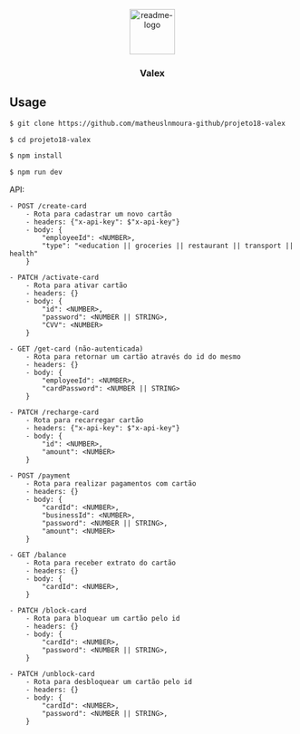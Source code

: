 <p align="center">
  <a href="https://github.com/matheuslnmoura/projeto18-valex">
    <img src="https://notion-emojis.s3-us-west-2.amazonaws.com/prod/svg-twitter/1f355.svg" alt="readme-logo" width="80" height="80">
  </a>

  <h3 align="center">
    Valex
  </h3>
</p>

## Usage

```bash
$ git clone https://github.com/matheuslnmoura-github/projeto18-valex

$ cd projeto18-valex

$ npm install

$ npm run dev
```

API:

```
- POST /create-card
    - Rota para cadastrar um novo cartão
    - headers: {"x-api-key": $"x-api-key"}
    - body: {
        "employeeId": <NUMBER>,
        "type": "<education || groceries || restaurant || transport || health"
    }
    
- PATCH /activate-card
    - Rota para ativar cartão
    - headers: {}
    - body: {
        "id": <NUMBER>,
        "password": <NUMBER || STRING>,
        "CVV": <NUMBER>
    }

- GET /get-card (não-autenticada)
    - Rota para retornar um cartão através do id do mesmo
    - headers: {}
    - body: {
        "employeeId": <NUMBER>,
        "cardPassword": <NUMBER || STRING>
    }

- PATCH /recharge-card
    - Rota para recarregar cartão
    - headers: {"x-api-key": $"x-api-key"}
    - body: {
        "id": <NUMBER>,
        "amount": <NUMBER>
    }

- POST /payment
    - Rota para realizar pagamentos com cartão
    - headers: {}
    - body: {
        "cardId": <NUMBER>,
        "businessId": <NUMBER>,
        "password": <NUMBER || STRING>,
        "amount": <NUMBER>
    }

- GET /balance
    - Rota para receber extrato do cartão
    - headers: {}
    - body: {
        "cardId": <NUMBER>,
    }

- PATCH /block-card 
    - Rota para bloquear um cartão pelo id
    - headers: {}
    - body: {
        "cardId": <NUMBER>,
        "password": <NUMBER || STRING>,
    }

- PATCH /unblock-card 
    - Rota para desbloquear um cartão pelo id
    - headers: {}
    - body: {
        "cardId": <NUMBER>,
        "password": <NUMBER || STRING>,
    }
```
